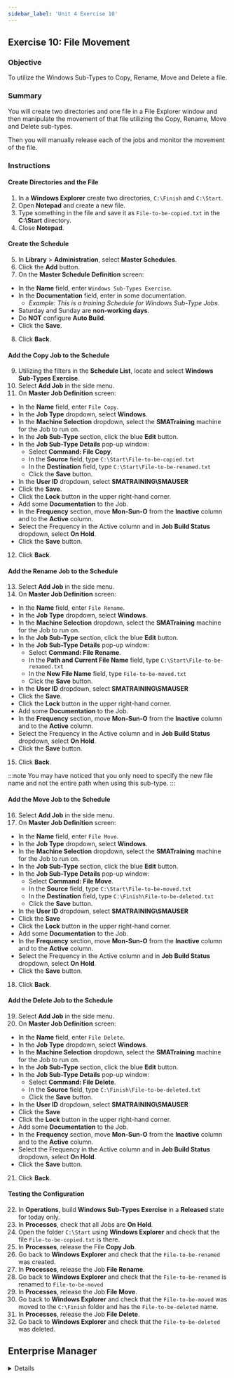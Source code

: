 ```yaml
---
sidebar_label: 'Unit 4 Exercise 10'
---
```


## Exercise 10: File Movement

### Objective

To utilize the Windows Sub-Types to Copy, Rename, Move and Delete a file.

### Summary

You will create two directories and one file in a File Explorer window and then manipulate the movement of that file utilizing the Copy, Rename, Move and Delete sub-types.

Then you will manually release each of the jobs and monitor the movement of the file.

### Instructions

#### Create Directories and the File

1.  In a **Windows Explorer** create two directories, ```C:\Finish``` and ```C:\Start```.
2.  Open **Notepad** and create a new file.
3.  Type something in the file and save it as ```File-to-be-copied.txt``` in the **C:\Start** directory.
4.  Close **Notepad**.

#### Create the Schedule

5.  In **Library** > **Administration**, select **Master Schedules**. 
6.  Click the **Add** button.
7.  On the **Master Schedule Definition** screen:
* In the **Name** field, enter ```Windows Sub-Types Exercise```.
* In the **Documentation** field, enter in some documentation.
  * _Example: This is a training Schedule for Windows Sub-Type Jobs._
* Saturday and Sunday are **non-working days**.
* Do **NOT** configure **Auto Build**.
* Click the **Save**.
8. Click **Back**.

#### Add the Copy Job to the Schedule

9.  Utilizing the filters in the **Schedule List**, locate and select **Windows Sub-Types Exercise**.
10. Select **Add Job** in the side menu.
11. On **Master Job Definition** screen:
* In the **Name** field, enter ```File Copy```.
* In the **Job Type** dropdown, select **Windows**.
* In the **Machine Selection** dropdown, select the **SMATraining** machine for the Job to run on. 
* In the **Job Sub-Type** section, click the blue **Edit** button.
* In the **Job Sub-Type Details** pop-up window: 
  * Select **Command: File Copy**.  
  * In the **Source** field, type ```C:\Start\File-to-be-copied.txt```
  * In the **Destination** field, type ```C:\Start\File-to-be-renamed.txt```
  * Click the **Save** button.
* In the **User ID** dropdown, select **SMATRAINING\SMAUSER**
* Click the **Save**.
* Click the **Lock** button in the upper right-hand corner.
* Add some **Documentation** to the Job.
* In the **Frequency** section, move **Mon-Sun-O** from the **Inactive** column and to the **Active** column.
* Select the Frequency in the Active column and in **Job Build Status** dropdown, select **On Hold**.
* Click the **Save** button.
12. Click **Back**. 

#### Add the Rename Job to the Schedule

13. Select **Add Job** in the side menu.
14. On **Master Job Definition** screen:
* In the **Name** field, enter ```File Rename```.
* In the **Job Type** dropdown, select **Windows**.
* In the **Machine Selection** dropdown, select the **SMATraining** machine for the Job to run on. 
* In the **Job Sub-Type** section, click the blue **Edit** button.
* In the **Job Sub-Type Details** pop-up window: 
  * Select **Command: File Rename**.  
  * In the **Path and Current File Name** field, type ```C:\Start\File-to-be-renamed.txt```
  * In the **New File Name** field, type ```File-to-be-moved.txt```
  * Click the **Save** button.
* In the **User ID** dropdown, select **SMATRAINING\SMAUSER**
* Click the **Save**.
* Click the **Lock** button in the upper right-hand corner.
* Add some **Documentation** to the Job.
* In the **Frequency** section, move **Mon-Sun-O** from the **Inactive** column and to the **Active** column.
* Select the Frequency in the Active column and in **Job Build Status** dropdown, select **On Hold**.
* Click the **Save** button.
15. Click **Back**. 

:::note
You may have noticed that you only need to specify the new file name and not the entire path when using this sub-type.
:::

#### Add the Move Job to the Schedule

16. Select **Add Job** in the side menu.
17. On **Master Job Definition** screen:
* In the **Name** field, enter ```File Move```.
* In the **Job Type** dropdown, select **Windows**.
* In the **Machine Selection** dropdown, select the **SMATraining** machine for the Job to run on. 
* In the **Job Sub-Type** section, click the blue **Edit** button.
* In the **Job Sub-Type Details** pop-up window: 
  * Select **Command: File Move**.  
  * In the **Source** field, type ```C:\Start\File-to-be-moved.txt```
  * In the **Destination** field, type ```C:\Finish\File-to-be-deleted.txt```
  * Click the **Save** button.
* In the **User ID** dropdown, select **SMATRAINING\SMAUSER**
* Click the **Save**
* Click the **Lock** button in the upper right-hand corner.
* Add some **Documentation** to the Job.
* In the **Frequency** section, move **Mon-Sun-O** from the **Inactive** column and to the **Active** column.
* Select the Frequency in the Active column and in **Job Build Status** dropdown, select **On Hold**.
* Click the **Save** button.
18. Click **Back**. 

#### Add the Delete Job to the Schedule

19. Select **Add Job** in the side menu.
20. On **Master Job Definition** screen:
* In the **Name** field, enter ```File Delete```.
* In the **Job Type** dropdown, select **Windows**.
* In the **Machine Selection** dropdown, select the **SMATraining** machine for the Job to run on. 
* In the **Job Sub-Type** section, click the blue **Edit** button.
* In the **Job Sub-Type Details** pop-up window: 
  * Select **Command: File Delete**.  
  * In the **Source** field, type ```C:\Finish\File-to-be-deleted.txt```
  * Click the **Save** button.
* In the **User ID** dropdown, select **SMATRAINING\SMAUSER**
* Click the **Save**
* Click the **Lock** button in the upper right-hand corner.
* Add some **Documentation** to the Job.
* In the **Frequency** section, move **Mon-Sun-O** from the **Inactive** column and to the **Active** column.
* Select the Frequency in the Active column and in **Job Build Status** dropdown, select **On Hold**.
* Click the **Save** button.
21. Click **Back**.

#### Testing the Configuration

22. In **Operations**, build **Windows Sub-Types Exercise** in a **Released** state for today only.
23. In **Processes**, check that all Jobs are **On Hold**.
24. Open the folder ```C:\Start``` using **Windows Explorer** and check that the file ```File-to-be-copied.txt``` is there.
25. In **Processes**, release the File **Copy Job**.
26. Go back to **Windows Explorer** and check that the ```File-to-be-renamed``` was created.
27. In **Processes**, release the Job **File Rename**.
28. Go back to **Windows Explorer** and check that the ```File-to-be-renamed``` is renamed to ```File-to-be-moved```
29. In **Processes**, release the Job **File Move**.
30. Go back to **Windows Explorer** and check that the ```File-to-be-moved``` was moved to the ```C:\Finish``` folder and has the ```File-to-be-deleted``` name.
31. In **Processes**, release the Job **File Delete**.
32. Go back to **Windows Explorer** and check that the ```File-to-be-deleted``` was deleted.



## Enterprise Manager

<details>

:::tip [Walkthrough Video - Unit 4 Exercise 10](../static/videobasic/U4E10.mp4)

:::


**Create a New File and a New Schedule**

1.  Go to **Windows Explorer** and create the ``C:\Finish`` and ```C:\Start``` folders.
2.  If not running, open **Notepad** and create a new file.
3.  Type something and save the file as ```C:\Start\File-to-be-copied.txt.```
4.  Close **Notepad**.
5.  Under the **Administration** topic, Double-Click on **Schedule Master**. 
6.  Click the **Add** button on the **Schedule Master** toolbar. 
7.  In the **Name** field, enter **Windows Sub-Types Exercise**.
8.  In the **Documentation** field, enter **This is a training Schedule for Windows Sub-Type Jobs**.
9.  Keep **Monday through Friday** selected for the **Workdays per Week** for the Schedule to run.
10.  In the **Schedule Properties > Build frame**, keep the **Auto Build** unchecked.
11.  Click the **Save** button on the **Schedule Master** toolbar.
12.  Close the **Schedule Master** tab.

**Add Jobs to the New Schedule**

13.  Under the **Administration** topic, Double-Click on **Job Master**. 
14.  In the **Schedule** drop-down list, select **Windows Sub-Types Exercise**.
15.  Click the **Add** button on the **Job Master** toolbar. 
16.  In the **Name** field, enter **File Copy**.
17.  In the **Job Type** drop-down list, select ```Windows```.
18.  In the **Job Sub-Type** drop-down list select ```Command: File Copy```.
19.  In the **Primary Machine** drop-down list, select the ```SMATraining``` machine for the Job to run on. 
20.  In the **User ID** drop-down list, select ```SMATRAINING\SMAUSER```
21.  In the **Source** field, type ```C:\Start\File-to-be-copied.txt```
22.  In the **Destination** field, type ```C:\Start\File-to-be-renamed.txt```
23.  Click the **Save** button on the **Job Master** toolbar.
24.  Click the **Frequency** tab.
25.  Within the **Frequency list** frame, click the Add button.
26.  On the **Frequency Definition Wizard**, keep **Use existing Frequency** selected and select ```Mon-Sun-O``` from the **Frequency** drop-down list. Then click **Next**.
27.  Click **Finish**.
28.  Under the **Job Build** Status frame, click the **On Hold** radio button.
29.  Click the **Save** button on the **Job Master** toolbar.
30.  Click the **Documentation** tab and add some documentation.
31.  Do not close the **Job Master** tab. Go to the next step.
32.  Click the **Add** button on the **Job Master** toolbar. 
33.  In the **Name** field, enter **File Rename**.
34.  In the **Job Type** drop-down list, select ```Windows```.
35.  In the **Job Sub-Type** drop-down list select ```Command: File Rename```.
36.  In the **Primary Machine** drop-down list, select the ```SMATraining``` machine for the Job to run on. 
37.  In the **User ID** drop-down list, select ```SMATRAINING\SMAUSER```
38.  In the **Path and Current File Name** field, type ``C:\Start\File-to-be-renamed.txt``
39.  In the **New File Name** field, type ```File-to-be-moved.txt```
  *  _**Note: You are renaming the file! So you do not specify the whole path!**_
40.  Click the **Save** button on the **Job Master** toolbar.
41.  Click the **Frequency** tab.
42.  Within the **Frequency list** frame, click the Add button.
43.  In the **Frequency Definition Wizard**, keep **Use existing Frequency** selected and select ```Mon-Sun-O``` from the **Frequency** drop-down list. Then click **Next**.
44.  Click **Finish**.
45.  Under the **Job Build Status** frame, click the **On Hold** radio button.
46.  Click the **Save** button on the **Job Master** toolbar.
47.  Click the **Documentation** tab and add some documentation.
48.  Click the **Add** button on the **Job Master** toolbar. 
49.  In the **Name** field, enter **File Move**.
50.  In the **Job Type** drop-down list, select ```Windows```.
51.  In the **Job Sub-Type** drop-down list select ```Command: File Move```.
52.  In the **Primary Machine** drop-down list, select the ```SMATraining``` machine for the Job to run on. 
53.  In the **User ID** drop-down list, select ```SMATRAINING\SMAUSER```
54.  In the **Source** field, type ```C:\Start\File-to-be-moved.txt```
55.  In the **Destination** field, type ```C:\Finish\File-to-be-deleted.txt```
56.  Click the **Save** button on the **Job Master** toolbar.
57.  Click the **Frequency** tab.
58.  Within the **Frequency** list frame, click the **Add** button.
59.  On the **Frequency Definition Wizard**, keep Use existing **Frequency** selected and select ```Mon-Sun-O``` from the **Frequency** drop-down list. Then click **Next**.
60.  Click **Finish**.
61.  Under the **Job Build** Status frame, click the **On Hold** radio button.
62.  Click the **Save** button on the **Job Master** toolbar.
63.  Click the **Documentation** tab and add some documentation.
64.  Click the **Add** button on the **Job Master** toolbar. 
65.  In the Name field, enter **File Delete**.
66.  In the **Job Type** drop-down list, select ```Windows```.
67.  In the **Job Sub-Type** drop-down list select ```Command: File Delete```.
68.  In the **Primary Machine** drop-down list, select the ```SMATraining``` machine for the Job to run on. 
69.  In the **User ID** drop-down list, select ```SMATRAINING\SMAUSER```
70.  In the **File To Delete** field, type ```C:\Finish\File-to-be-deleted.txt```
71.  Click the **Save** button on the **Job Master** toolbar.
72.  Click the **Frequency** tab.
73.  Within the **Frequency list** frame, click the **Add** button.
74.  On the **Frequency Definition Wizard**, keep **Use existing Frequency** selected and select ```Mon-Sun-O``` from the **Frequency** drop-down list. Then click **Next**.
75.  Click **Finish**.
76.  Under the **Job Build Status** frame, click the **On Hold** radio button.
77.  Click the **Save** button on the **Job Master** toolbar.
78.  Click the **Documentation** tab and add some documentation.
79.  Close the **Job Master** tab.
80.  Use **Workflow Designer** to create your **Job Dependencies**.
81.  Your **Schedule** should look like this:

![](../static/imgbasic/438.png)

**Testing the Configuration**

82.  Manually build the **Windows Sub-Types Exercise** in a **released** state.
83.  Check that all Jobs are **On Hold**.
84.  Open the folder ```C:\Start``` using **Windows Explorer** and check that the file ```File-to-be-copied.txt``` is there.
85.  Go back to **Enterprise Manager** and Release the File **Copy Job**.
86.  Go back to **Windows Explorer** and check that the ```File-to-be-renamed``` was created.
87.  Go back to Enterprise Manager and Release the Job **File Rename**.
88.  Go back to **Windows Explorer** and check that the ```File-to-be-renamed``` is renamed to ```File-to-be-moved```
89.  Go back to **Enterprise Manager** and **Release** the Job **File Move**.
90.  Go back to **Windows Explorer** and check that the ```File-to-be-moved``` was moved to the ```C:\Finish``` folder and has the ```File-to-be-deleted``` name.
91.  Go back to **Enterprise Manager** and **Release** the Job **File Delete**.
92.  Go back to **Windows Explorer** and check that the ```File-to-be-deleted``` was deleted.

</details>